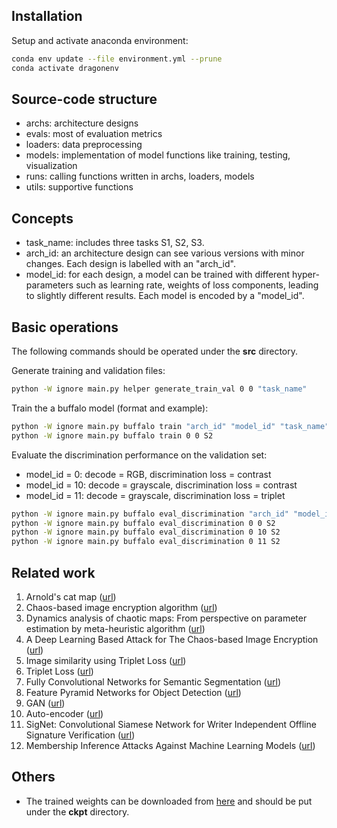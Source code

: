 ## Installation
Setup and activate anaconda environment:
```bash
conda env update --file environment.yml --prune
conda activate dragonenv
```

## Source-code structure
+ archs: architecture designs
+ evals: most of evaluation metrics
+ loaders: data preprocessing
+ models: implementation of model functions like training, testing, visualization
+ runs: calling functions written in archs, loaders, models
+ utils: supportive functions

## Concepts
+ task_name: includes three tasks S1, S2, S3.
+ arch_id: an architecture design can see various versions with minor changes. Each design is labelled with an "arch_id".
+ model_id: for each design, a model can be trained with different hyper-parameters such as learning rate, weights of loss components, leading to slightly different results. Each model is encoded by a "model_id".

## Basic operations
The following commands should be operated under the <b>src</b> directory.

Generate training and validation files:
```bash
python -W ignore main.py helper generate_train_val 0 0 "task_name"
```
Train the a buffalo model (format and example):
```bash
python -W ignore main.py buffalo train "arch_id" "model_id" "task_name"
python -W ignore main.py buffalo train 0 0 S2
```
Evaluate the discrimination performance on the validation set:
+ model_id = 0: decode = RGB, discrimination loss = contrast
+ model_id = 10: decode = grayscale, discrimination loss = contrast
+ model_id = 11: decode = grayscale, discrimination loss = triplet
```bash
python -W ignore main.py buffalo eval_discrimination "arch_id" "model_id" "task_name"
python -W ignore main.py buffalo eval_discrimination 0 0 S2
python -W ignore main.py buffalo eval_discrimination 0 10 S2
python -W ignore main.py buffalo eval_discrimination 0 11 S2
```



## Related work
1. Arnold's cat map ([url](https://en.wikipedia.org/wiki/Arnold's_cat_map))
1. Chaos-based image encryption algorithm ([url](https://www.sciencedirect.com/science/article/pii/S0375960105011904?via%3Dihub))
1. Dynamics analysis of chaotic maps: From perspective on parameter estimation by meta-heuristic algorithm ([url](https://iopscience.iop.org/article/10.1088/1674-1056/ab695c))
1. A Deep Learning Based Attack for The Chaos-based Image Encryption ([url](https://arxiv.org/pdf/1907.12245v1.pdf))
1. Image similarity using Triplet Loss ([url](https://towardsdatascience.com/image-similarity-using-triplet-loss-3744c0f67973))
1. Triplet Loss ([url](https://towardsdatascience.com/triplet-loss-advanced-intro-49a07b7d8905))
1. Fully Convolutional Networks for Semantic Segmentation ([url](https://www.cv-foundation.org/openaccess/content_cvpr_2015/papers/Long_Fully_Convolutional_Networks_2015_CVPR_paper.pdf))
1. Feature Pyramid Networks for Object Detection ([url](https://openaccess.thecvf.com/content_cvpr_2017/papers/Lin_Feature_Pyramid_Networks_CVPR_2017_paper.pdf))
1. GAN ([url](https://jonathan-hui.medium.com/gan-whats-generative-adversarial-networks-and-its-application-f39ed278ef09))
1. Auto-encoder ([url](https://towardsdatascience.com/auto-encoder-what-is-it-and-what-is-it-used-for-part-1-3e5c6f017726))
1. SigNet: Convolutional Siamese Network for Writer Independent Offline Signature Verification ([url](https://arxiv.org/pdf/1707.02131.pdf))
1. Membership Inference Attacks Against Machine Learning Models ([url](https://www.cs.cornell.edu/~shmat/shmat_oak17.pdf))

## Others
+ The trained weights can be downloaded from [here](https://drive.google.com/drive/folders/1eONm0PQjFpRDiNRditIWv45L5BxTR2KO?usp=sharing) and should be put under the <b>ckpt</b> directory.